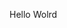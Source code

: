 Hello Wolrd














































































































































































































































































































































































































































































































































































































































































































































































































































































































































































































































































































































































































































































































































































































































































































































































































































































































































































































































































































































































































































































































































































































































































































































































































































































































































































































































































































































































































































































































































































































































































































































































































































































































































































































































































































































































































































































































































































































